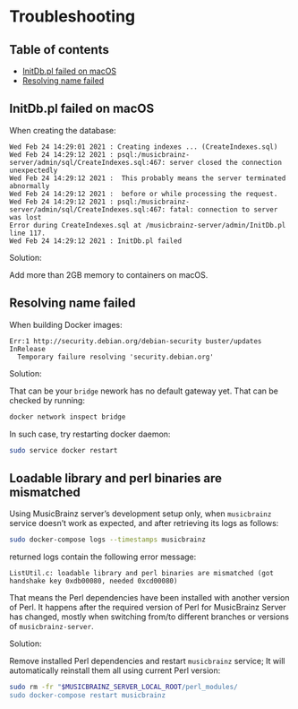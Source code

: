 # Troubleshooting

## Table of contents

<!-- toc -->

- [InitDb.pl failed on macOS](#initdbpl-failed-on-macos)
- [Resolving name failed](#resolving-name-failed)

<!-- tocstop -->

## InitDb.pl failed on macOS

When creating the database:

```log
Wed Feb 24 14:29:01 2021 : Creating indexes ... (CreateIndexes.sql)
Wed Feb 24 14:29:12 2021 : psql:/musicbrainz-server/admin/sql/CreateIndexes.sql:467: server closed the connection unexpectedly
Wed Feb 24 14:29:12 2021 : 	This probably means the server terminated abnormally
Wed Feb 24 14:29:12 2021 : 	before or while processing the request.
Wed Feb 24 14:29:12 2021 : psql:/musicbrainz-server/admin/sql/CreateIndexes.sql:467: fatal: connection to server was lost
Error during CreateIndexes.sql at /musicbrainz-server/admin/InitDb.pl line 117.
Wed Feb 24 14:29:12 2021 : InitDb.pl failed
```

Solution:

Add more than 2GB memory to containers on macOS.

## Resolving name failed

When building Docker images:

```log
Err:1 http://security.debian.org/debian-security buster/updates InRelease
  Temporary failure resolving 'security.debian.org'
```

Solution:

That can be your `bridge` nework has no default gateway yet.
That can be checked by running:

```bash
docker network inspect bridge
```

In such case, try restarting docker daemon:

```bash
sudo service docker restart
```

## Loadable library and perl binaries are mismatched

Using MusicBrainz server’s development setup only,
when `musicbrainz` service doesn’t work as expected,
and after retrieving its logs as follows:

```bash
sudo docker-compose logs --timestamps musicbrainz
```

returned logs contain the following error message:

```log
ListUtil.c: loadable library and perl binaries are mismatched (got handshake key 0xdb00080, needed 0xcd00080)
```

That means the Perl dependencies have been installed with another
version of Perl. It happens after the required version of Perl for
MusicBrainz Server has changed, mostly when switching from/to
different branches or versions of `musicbrainz-server`.

Solution:

Remove installed Perl dependencies and restart `musicbrainz` service;
It will automatically reinstall them all using current Perl version:

```bash
sudo rm -fr "$MUSICBRAINZ_SERVER_LOCAL_ROOT/perl_modules/
sudo docker-compose restart musicbrainz
```
